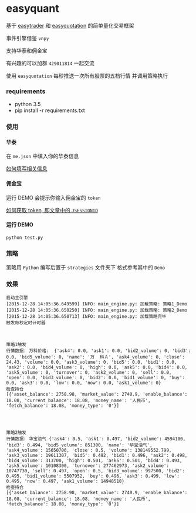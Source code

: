 # easyquant

基于 [easytrader](https://github.com/shidenggui/easytrader) 和 [easyquotation](https://github.com/shidenggui/easyquotation) 的简单量化交易框架


事件引擎借鉴 `vnpy` 

支持华泰和佣金宝

有兴趣的可以加群 `429011814` 一起交流

使用 `easyquotation` 每秒推送一次所有股票的五档行情
并调用策略执行

### requirements

* python 3.5
* pip install -r requirements.txt

### 使用 

#### 华泰

在 `me.json` 中填入你的华泰信息

[如何填写相关信息](https://github.com/shidenggui/easytrader)

#### 佣金宝 

运行 DEMO 会提示你输入佣金宝的 `token`  

[如何获取 token, 即文章中的 `JSESSIONID`](http://www.jisilu.cn/question/42707)

#### 运行 DEMO

```
python test.py
```

### 策略

策略用 `Python` 编写后置于 `strategies` 文件夹下
格式参考其中的 `Demo`

### 效果

```
启动主引擎
[2015-12-28 14:05:36.649599] INFO: main_engine.py: 加载策略: 策略1_Demo
[2015-12-28 14:05:36.650250] INFO: main_engine.py: 加载策略: 策略2_Demo
[2015-12-28 14:05:36.650713] INFO: main_engine.py: 加载策略完毕
触发每秒定时计时器



策略1触发
行情数据: 万科价格:  {'ask4': 0.0, 'ask1': 0.0, 'bid2_volume': 0, 'bid3': 0.0, 'bid5_volume': 0, 'name': '万  科Ａ', 'ask4_volume': 0, 'close': 24.43, 'volume': 0.0, 'ask3_volume': 0, 'bid5': 0.0, 'bid1': 0.0, 'ask2': 0.0, 'bid4_volume': 0, 'high': 0.0, 'ask5': 0.0, 'bid4': 0.0, 'ask5_volume': 0, 'turnover': 0, 'ask2_volume': 0, 'sell': 0.0, 'open': 0.0, 'bid3_volume': 0, 'bid2': 0.0, 'bid1_volume': 0, 'buy': 0.0, 'ask3': 0.0, 'low': 0.0, 'now': 0.0, 'ask1_volume': 0}
检查持仓
[{'asset_balance': 2758.98, 'market_value': 2740.9, 'enable_balance': 18.08, 'current_balance': 18.08, 'money_name': '人民币', 'fetch_balance': 18.08, 'money_type': '0'}]




策略2触发
行情数据: 华宝油气 {'ask4': 0.5, 'ask1': 0.497, 'bid2_volume': 4594100, 'bid3': 0.494, 'bid5_volume': 851300, 'name': '华宝油气', 'ask4_volume': 15650706, 'close': 0.5, 'volume': 138149552.799, 'ask3_volume': 19611307, 'bid5': 0.492, 'bid1': 0.496, 'ask2': 0.498, 'bid4_volume': 313700, 'high': 0.501, 'ask5': 0.501, 'bid4': 0.493, 'ask5_volume': 10108300, 'turnover': 277462973, 'ask2_volume': 10747730, 'sell': 0.497, 'open': 0.5, 'bid3_volume': 997500, 'bid2': 0.495, 'bid1_volume': 5507952, 'buy': 0.496, 'ask3': 0.499, 'low': 0.495, 'now': 0.497, 'ask1_volume': 14948518}
检查持仓
[{'asset_balance': 2758.98, 'market_value': 2740.9, 'enable_balance': 18.08, 'current_balance': 18.08, 'money_name': '人民币', 'fetch_balance': 18.08, 'money_type': '0'}]

```
